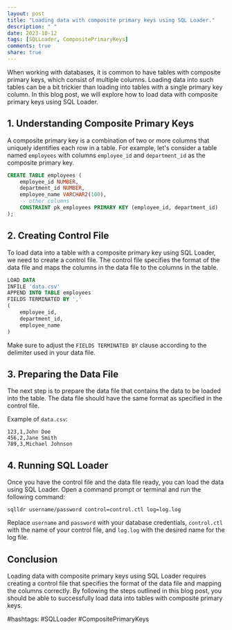 ```yaml
---
layout: post
title: "Loading data with composite primary keys using SQL Loader."
description: " "
date: 2023-10-12
tags: [SQLLoader, CompositePrimaryKeys]
comments: true
share: true
---
```


When working with databases, it is common to have tables with composite primary keys, which consist of multiple columns. Loading data into such tables can be a bit trickier than loading into tables with a single primary key column. In this blog post, we will explore how to load data with composite primary keys using SQL Loader.

## 1. Understanding Composite Primary Keys

A composite primary key is a combination of two or more columns that uniquely identifies each row in a table. For example, let's consider a table named `employees` with columns `employee_id` and `department_id` as the composite primary key.

```sql
CREATE TABLE employees (
    employee_id NUMBER,
    department_id NUMBER,
    employee_name VARCHAR2(100),
    -- other columns
    CONSTRAINT pk_employees PRIMARY KEY (employee_id, department_id)
);
```

## 2. Creating Control File

To load data into a table with a composite primary key using SQL Loader, we need to create a control file. The control file specifies the format of the data file and maps the columns in the data file to the columns in the table.

```sql
LOAD DATA
INFILE 'data.csv'
APPEND INTO TABLE employees
FIELDS TERMINATED BY ',' 
(
    employee_id,
    department_id,
    employee_name
)
```
Make sure to adjust the `FIELDS TERMINATED BY` clause according to the delimiter used in your data file.

## 3. Preparing the Data File

The next step is to prepare the data file that contains the data to be loaded into the table. The data file should have the same format as specified in the control file.

Example of `data.csv`:
```csv
123,1,John Doe
456,2,Jane Smith
789,3,Michael Johnson
```

## 4. Running SQL Loader

Once you have the control file and the data file ready, you can load the data using SQL Loader. Open a command prompt or terminal and run the following command:

```
sqlldr username/password control=control.ctl log=log.log
```

Replace `username` and `password` with your database credentials, `control.ctl` with the name of your control file, and `log.log` with the desired name for the log file.

## Conclusion

Loading data with composite primary keys using SQL Loader requires creating a control file that specifies the format of the data file and mapping the columns correctly. By following the steps outlined in this blog post, you should be able to successfully load data into tables with composite primary keys.

#hashtags: #SQLLoader #CompositePrimaryKeys